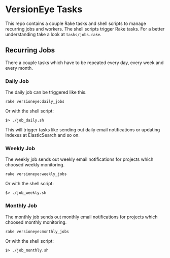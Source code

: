 # VersionEye Tasks

This repo contains a couple Rake tasks and shell scripts to manage recurring jobs and workers. The shell scripts trigger Rake tasks. For a better understanding take a look at `tasks/jobs.rake`. 

## Recurring Jobs 

There a couple tasks which have to be repeated every day, every week and every month. 

### Daily Job 

The daily job can be triggered like this. 

```
rake versioneye:daily_jobs
```

Or with the shell script: 

```
$> ./job_daily.sh
```

This will trigger tasks like sending out daily email notifications or updating Indexes at ElasticSearch and so on. 

### Weekly Job 

The weekly job sends out weekly email notifications for projects which choosed weekly monitoring. 

```
rake versioneye:weekly_jobs
```

Or with the shell script: 

```
$> ./job_weekly.sh
```

### Monthly Job

The monthly job sends out monthly email notifications for projects which choosed monthly monitoring. 

```
rake versioneye:monthly_jobs
```

Or with the shell script: 

```
$> ./job_monthly.sh
```

